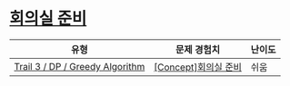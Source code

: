 # [회의실 준비](https://https://en.codetree.ai/trails/complete/curated-cards/intro-scheduling-meeting-room)

|유형|문제 경험치|난이도|
|---|---|---|
|[Trail 3 / DP / Greedy Algorithm](https://https://en.codetree.ai/trail-info/novice-high/)|[[Concept]회의실 준비](https://https://en.codetree.ai/trails/complete/curated-cards/intro-scheduling-meeting-room/)|쉬움|


